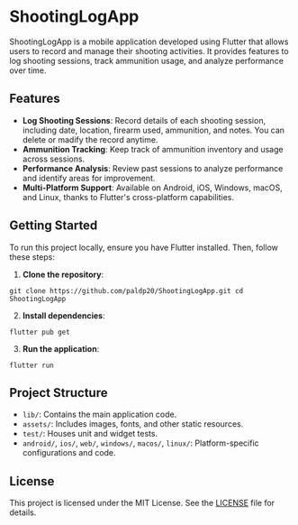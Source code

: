 # ShootingLogApp

ShootingLogApp is a mobile application developed using Flutter that allows users to record and manage their shooting activities. It provides features to log shooting sessions, track ammunition usage, and analyze performance over time.

## Features

- **Log Shooting Sessions**: Record details of each shooting session, including date, location, firearm used, ammunition, and notes. You can delete or madify the record anytime.
- **Ammunition Tracking**: Keep track of ammunition inventory and usage across sessions.
- **Performance Analysis**: Review past sessions to analyze performance and identify areas for improvement.
- **Multi-Platform Support**: Available on Android, iOS, Windows, macOS, and Linux, thanks to Flutter's cross-platform capabilities.

## Getting Started

To run this project locally, ensure you have Flutter installed. Then, follow these steps:

1. **Clone the repository**:
```
git clone https://github.com/paldp20/ShootingLogApp.git cd ShootingLogApp
```

2. **Install dependencies**:
```
flutter pub get
```

3. **Run the application**:
```
flutter run
```

## Project Structure

- `lib/`: Contains the main application code.
- `assets/`: Includes images, fonts, and other static resources.
- `test/`: Houses unit and widget tests.
- `android/`, `ios/`, `web/`, `windows/`, `macos/`, `linux/`: Platform-specific configurations and code.

## License

This project is licensed under the MIT License. See the [LICENSE](LICENSE) file for details.
